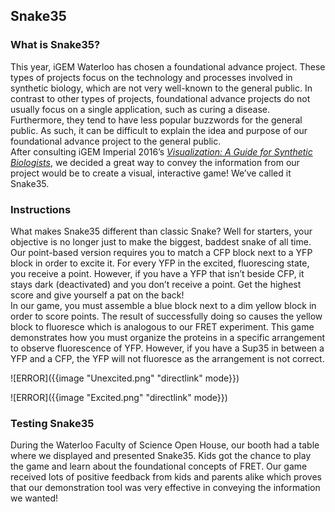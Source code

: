 ## Snake35

### What is Snake35?

This year, iGEM Waterloo has chosen a foundational advance project. These types of projects focus on the technology and processes involved in synthetic biology, which are not very well-known to the general public. In contrast to other types of projects, foundational advance projects do not usually focus on a single application, such as curing a disease. Furthermore, they tend to have less popular buzzwords for the general public. As such, it can be difficult to explain the idea and purpose of our foundational advance project to the general public.  
After consulting iGEM Imperial 2016’s [_Visualization: A Guide for Synthetic Biologists_](http://2016.igem.org/Team:Imperial_College/Integrated_Practices), we decided a great way to convey the information from our project would be to create a visual, interactive game! We’ve called it Snake35.

### Instructions

What makes Snake35 different than classic Snake? Well for starters, your objective is no longer just to make the biggest, baddest snake of all time. Our point-based version requires you to match a CFP block next to a YFP block in order to excite it. For every YFP in the excited, fluorescing state, you receive a point. However, if you have a YFP that isn’t beside CFP, it stays dark (deactivated) and you don’t receive a point. Get the highest score and give yourself a pat on the back!  
In our game, you must assemble a blue block next to a dim yellow block in order to score points. The result of successfully doing so causes the yellow block to fluoresce which is analogous to our FRET experiment. This game demonstrates how you must organize the proteins in a specific arrangement to observe fluorescence of YFP. However, if you have a Sup35 in between a YFP and a CFP, the YFP will not fluoresce as the arrangement is not correct.

![ERROR]({{image "Unexcited.png" "directlink" mode}})

![ERROR]({{image "Excited.png" "directlink" mode}})

### Testing Snake35

During the Waterloo Faculty of Science Open House, our booth had a table where we displayed and presented Snake35. Kids got the chance to play the game and learn about the foundational concepts of FRET. Our game received lots of positive feedback from kids and parents alike which proves that our demonstration tool was very effective in conveying the information we wanted!
